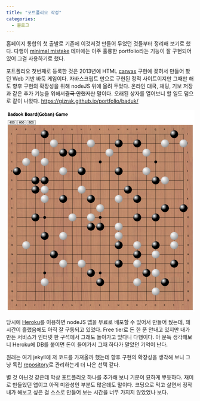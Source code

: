```yaml
---
title: "포트폴리오 작성"
categories:
  - 블로그
---
```


홈페이지 통합의 첫 출발로 기존에 이것저것 만들어 두었던 것들부터 정리해 보기로 했다. 다행이 [minimal mistake](https://github.com/mmistakes/minimal-mistakes) 테마에는 아주 훌륭한 portfolio라는 기능이 잘 구현되어 있어 그걸 사용하기로 했다.

포트폴리오 첫번째로 등록한 것은 2013년에 HTML [canvas](https://www.w3schools.com/html/html5_canvas.asp) 구현에 꽂혀서 만들어 봤던 Web 기반 바둑 게임이다. 자바스크립트 만으로 구현된 정적 사이트이지만 그때만 해도 향후 구현의 확장성을 위해 nodeJS 위에 올려 두었다. 온라인 대국, 채팅, 기보 저장과 같은 추가 기능을 위해서~~결국 안했지만~~ 말이다. 오래된 상자를 열어보니 할 일도 덤으로 같이 나왔다.
<https://gizrak.github.io/portfolio/baduk/>

![](/assets/images/posts/2020/07/2020-07-01-1.jpg)

당시에 [Heroku](https://www.heroku.com/)를 이용하면 nodeJS 앱을 무료로 배포할 수 있어서 만들어 뒀는데, 꽤 시간이 흘렀음에도 아직 잘 구동되고 있었다. Free tier로 돈 한 푼 안내고 있지만 내가 만든 서비스가 인터넷 한 구석에서 그래도 돌아가고 있다니 다행이다. 아 문득 생각해보니 Heroku에 DB를 붙이면 돈이 들어가서 그때 하다가 말았던 기억이 난다.

원래는 여기 jekyll에 저 코드를 가져올까 했는데 향후 구현의 확장성을 생각해 보니 그냥 독립 [repository](https://github.com/gizrak/baduk)로 관리하는게 더 나은 선택 같다.

별 것 아닌것 같은데 막상 포트폴리오 하나를 추가해 보니 기분이 묘하게 뿌듯하다. 재미로 만들었던 앱이고 아직 미완성인 부분도 많은데도 말이다. 코딩으로 먹고 살면서 정작 내가 해보고 싶은 걸 스스로 만들어 보는 시간을 너무 가지지 않았었나 보다.
